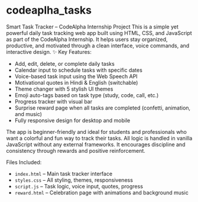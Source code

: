 # codeaplha_tasks
 Smart Task Tracker – CodeAlpha Internship Project  This is a simple yet powerful daily task tracking web app built using HTML, CSS, and JavaScript as part of the CodeAlpha Internship. It helps users stay organized, productive, and motivated through a clean interface, voice commands, and interactive design. 
✨ Key Features:
-  Add, edit, delete, or complete daily tasks
-  Calendar input to schedule tasks with specific dates
-  Voice-based task input using the Web Speech API
-  Motivational quotes in Hindi & English (switchable)
-  Theme changer with 5 stylish UI themes
- Emoji auto-tags based on task type (study, code, call, etc.)
-  Progress tracker with visual bar
-  Surprise reward page when all tasks are completed (confetti, animation, and music)
- Fully responsive design for desktop and mobile

The app is beginner-friendly and ideal for students and professionals who want a colorful and fun way to track their tasks. All logic is handled in vanilla JavaScript without any external frameworks. It encourages discipline and consistency through rewards and positive reinforcement.

Files Included:
- `index.html` – Main task tracker interface
- `styles.css` – All styling, themes, responsiveness
- `script.js` – Task logic, voice input, quotes, progress
- `reward.html` – Celebration page with animations and background music
